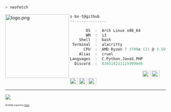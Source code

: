 ```zsh
> neofetch
```

<img align="left" src="https://cdn.discordapp.com/attachments/834673124510662676/899361441193295872/a1595ac7551ca009085e7c81b7958f9b.jpg" alt="logo.png" width="200" /> 

```csharp
s-bn-t@github
----------------

       OS  :  Arch Linux x86_64
       WM  :  i3
    Shell  :  bash
 Terminal  :  alacritty
      CPU  :  AMD Ryzen 7 3700x (2) @ 3.599GHz
    Alias  :  cruel
Languages  :  C,Python,JavaS,PHP
  Discord  :  834514231125999646
```

<p align="left">
  &nbsp; &nbsp; &nbsp; &nbsp; &nbsp;&nbsp; &nbsp; &nbsp; &nbsp; &nbsp;&nbsp; &nbsp; &nbsp; &nbsp; &nbsp; &nbsp; &nbsp; &nbsp; &nbsp; &nbsp; &nbsp;&nbsp; &nbsp; &nbsp; &nbsp; &nbsp;&nbsp; &nbsp; &nbsp; &nbsp; &nbsp;
  <img alt="#474342" src="https://via.placeholder.com/15/ADBAC7/000000?text=+" width="25" height="20" />
  <img alt="#fbedf6" src="https://via.placeholder.com/15/6CB6FF/000000?text=+" width="25" height="20" />
  <img alt="#c9594d" src="https://via.placeholder.com/15/F47067/000000?text=+" width="25" height="20" />
  <img alt="#f8b9b2" src="https://via.placeholder.com/15/DCBDFB/000000?text=+" width="25" height="20" />
  <img alt="#f8b9b2" src="https://via.placeholder.com/15/57ab5a/000000?text=+" width="25" height="20" />
</p>

---

![](https://komarev.com/ghpvc/?username=Phew&style=flat-square)
<p style="font-size: 6px">README inspired by <a href="https://github.com/Phew">Phew</a></p>
